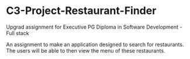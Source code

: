 # C3-Project-Restaurant-Finder
Upgrad assignment for Executive PG Diploma in Software Development - Full stack

An assignment to make an application designed to search for restaurants. The users will be able to then view the menu of these restaurants.
